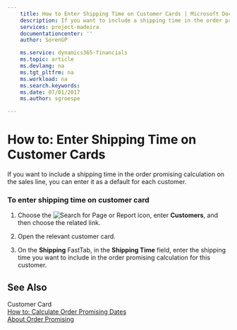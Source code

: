 ```yaml
---
    title: How to Enter Shipping Time on Customer Cards | Microsoft Docs
    description: If you want to include a shipping time in the order promising calculation on the sales line, you can enter it as a default for each customer.
    services: project-madeira
    documentationcenter: ''
    author: SorenGP

    ms.service: dynamics365-financials
    ms.topic: article
    ms.devlang: na
    ms.tgt_pltfrm: na
    ms.workload: na
    ms.search.keywords:
    ms.date: 07/01/2017
    ms.author: sgroespe

---
```

# How to: Enter Shipping Time on Customer Cards
If you want to include a shipping time in the order promising calculation on the sales line, you can enter it as a default for each customer.  
  
### To enter shipping time on customer card  
  
1.  Choose the ![Search for Page or Report](media/ui-search/search_small.png "Search for Page or Report icon") icon, enter **Customers**, and then choose the related link.  
  
2.  Open the relevant customer card.  
  
3.  On the **Shipping** FastTab, in the **Shipping Time** field, enter the shipping time you want to include in the order promising calculation for this customer.  
  
## See Also  
 Customer Card   
 [How to: Calculate Order Promising Dates](../how-to-calculate-order-promising-dates.md)   
 [About Order Promising](../about-order-promising.md)